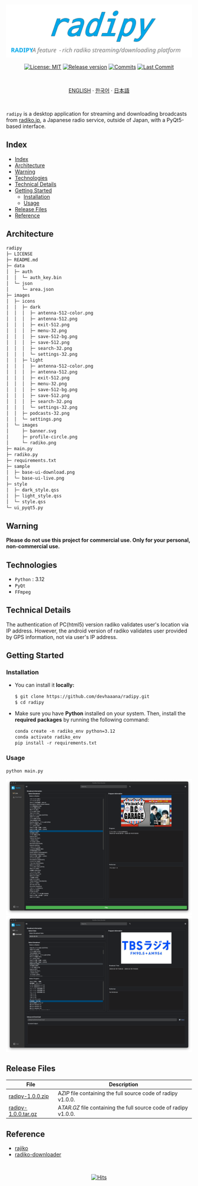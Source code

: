 <div align="center">

  [![radipy](./images/images/banner.svg)](#readme)

  [![License: MIT](https://img.shields.io/badge/License-MIT-yellow.svg?style=for-the-badge)](LICENSE "License")
  [![Release version](https://img.shields.io/github/release/devhaaana/radipy.svg?label=Download&style=for-the-badge)](#release-files "Release Files")
  [![Commits](https://img.shields.io/github/commit-activity/y/devhaaana/radipy.svg?label=commits&style=for-the-badge)](https://github.com/devhaaana/radipy/commits "Commit History")
  [![Last Commit](https://img.shields.io/github/last-commit/devhaaana/radipy.svg?label=&style=for-the-badge&display_timestamp=committer)](https://github.com/devhaaana/radipy/pulse/monthly "Last Commit")

</div>

<br />

<div align="center">

[ENGLISH](/README.md)  ·  [한국어](/documents/README-KR.md)  ·  [日本語](/documents/README-JP.md)

</div>

<br />

`radipy` is a desktop application for streaming and downloading broadcasts from [radiko.jp](https://radiko.jp/), a Japanese radio service, outside of Japan, with a PyQt5-based interface.

## Index

- [Index](#index)
- [Architecture](#architecture)
- [Warning](#warning)
- [Technologies](#technologies)
- [Technical Details](#technical-details)
- [Getting Started](#getting-started)
  - [Installation](#installation)
  - [Usage](#usage)
- [Release Files](#release-files)
- [Reference](#reference)

## Architecture

```
radipy
├─ LICENSE
├─ README.md
├─ data
│  ├─ auth
│  │  └─ auth_key.bin
│  └─ json
│     └─ area.json
├─ images
│  ├─ icons
│  │  ├─ dark
│  │  │  ├─ antenna-512-color.png
│  │  │  ├─ antenna-512.png
│  │  │  ├─ exit-512.png
│  │  │  ├─ menu-32.png
│  │  │  ├─ save-512-bg.png
│  │  │  ├─ save-512.png
│  │  │  ├─ search-32.png
│  │  │  └─ settings-32.png
│  │  ├─ light
│  │  │  ├─ antenna-512-color.png
│  │  │  ├─ antenna-512.png
│  │  │  ├─ exit-512.png
│  │  │  ├─ menu-32.png
│  │  │  ├─ save-512-bg.png
│  │  │  ├─ save-512.png
│  │  │  ├─ search-32.png
│  │  │  └─ settings-32.png
│  │  ├─ podcasts-32.png
│  │  └─ settings.png
│  └─ images
│     ├─ banner.svg
│     ├─ profile-circle.png
│     └─ radiko.png
├─ main.py
├─ radiko.py
├─ requirements.txt
├─ sample
│  ├─ base-ui-download.png
│  └─ base-ui-live.png
├─ style
│  ├─ dark_style.qss
│  ├─ light_style.qss
│  └─ style.qss
└─ ui_pyqt5.py
```

## Warning

**Please do not use this project for commercial use. Only for your personal, non-commercial use.**

## Technologies

- `Python` : 3.12
- `PyQt`
- `FFmpeg`

## Technical Details

The authentication of PC(html5) version radiko validates user's location via IP address.
However, the android version of radiko validates user provided by GPS information, not via user's IP address.

## Getting Started

### Installation

- You can install it **locally:**
  ```console
  $ git clone https://github.com/devhaaana/radipy.git
  $ cd radipy
  ```
- Make sure you have **Python** installed on your system. Then, install the **required packages** by running the following command:
  ```console
  conda create -n radiko_env python=3.12
  conda activate radiko_env
  pip install -r requirements.txt
  ```

### Usage

```console
python main.py
```

![base-ui-live](./sample/base-ui-live.png)
![base-ui-download](./sample/base-ui-download.png)

## Release Files

| File                                                                                   | Description                                                       |
| -------------------------------------------------------------------------------------- | ----------------------------------------------------------------- |
| [radipy-1.0.0.zip](https://github.com/devhaaana/radipy/archive/refs/tags/v1.0.0.zip)       | A*ZIP* file containing the full source code of radipy v1.0.0.    |
| [radipy-1.0.0.tar.gz](https://github.com/devhaaana/radipy/archive/refs/tags/v1.0.0.tar.gz) | A*TAR.GZ* file containing the full source code of radipy v1.0.0. |

## Reference

- [rajiko](https://github.com/jackyzy823/rajiko)
- [radiko-downloader](https://github.com/devhaaana/radiko-downloader.git)

<br />

<div align="center">
  
  [![Hits](https://hits.seeyoufarm.com/api/count/incr/badge.svg?url=https%3A%2F%2Fgithub.com%2Fdevhaaana%2Fradipy.git&count_bg=%23000000&title_bg=%23000000&icon=github.svg&icon_color=%23FFFFFF&title=GitHub&edge_flat=false)](https://hits.seeyoufarm.com)

</div>
